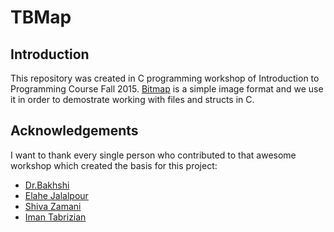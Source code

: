 # TBMap

## Introduction

This repository was created in C programming workshop of Introduction to Programming Course Fall 2015.
[Bitmap](https://en.wikipedia.org/wiki/BMP_file_format) is a simple image format and we use it in order to demostrate working with files and structs in C.

## Acknowledgements

I want to thank every single person who contributed to that awesome workshop which created the basis for this project:

* [Dr.Bakhshi](https://github.com/Bahador-Bakhshi)
* [Elahe Jalalpour](https://github.com/eljalalpour)
* [Shiva Zamani](https://github.com/shiva-z)
* [Iman Tabrizian](https://github.com/tabrizian)
